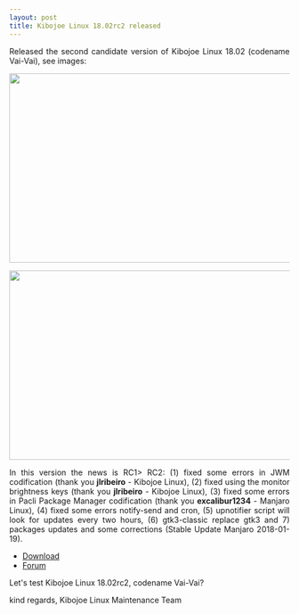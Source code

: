 ```yaml
---
layout: post
title: Kibojoe Linux 18.02rc2 released 
---
```


<p style="text-align: justify;">Released the second candidate version of Kibojoe Linux 18.02 (codename Vai-Vai), see images:</p>

<a href='http://www.auplod.com/u/udpaola3788.png' target='_blank'><img src='http://www.auplod.com/u/udpaola3788.png' width='605' height='340'/></a>

<a href='http://www.auplod.com/u/lupadoa378a.png' target='_blank'><img src='http://www.auplod.com/u/lupadoa378a.png' width='605' height='340'/></a>

<p style="text-align: justify;">In this version the news is RC1> RC2: (1) fixed some errors in JWM codification (thank you <strong>jlribeiro</strong> - Kibojoe Linux), (2) fixed using the monitor brightness keys (thank you <strong>jlribeiro</strong> - Kibojoe Linux), (3) fixed some errors in Pacli Package Manager codification (thank you <strong>excalibur1234</strong> - Manjaro Linux), (4) fixed some errors notify-send and cron, (5) upnotifier script will look for updates every two hours, (6) gtk3-classic replace gtk3 and 7) packages updates and some corrections (Stable Update Manjaro 2018-01-19).</p>

* [Download](http://kibojoe.org/download.html)
* [Forum](http://forum.kibojoe.org)

<p style="text-align: justify;">Let's test Kibojoe Linux 18.02rc2, codename Vai-Vai?</p>

kind regards,
Kibojoe Linux Maintenance Team
